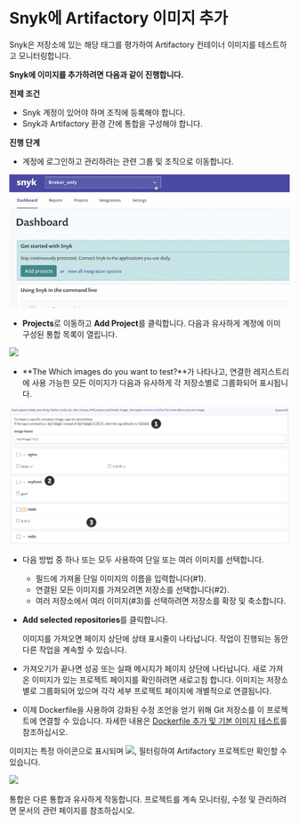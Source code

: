 # Snyk에 Artifactory 이미지 추가

Snyk은 저장소에 있는 해당 태그를 평가하여 Artifactory 컨테이너 이미지를 테스트하고 모니터링합니다.

**Snyk에 이미지를 추가하려면 다음과 같이 진행합니다.**

**전제 조건**

* Snyk 계정이 있어야 하며 조직에 등록해야 합니다.
* Snyk과 Artifactory 환경 간에 통합을 구성해야 합니다.

**진행 단계**

* 계정에 로그인하고 관리하려는 관련 그룹 및 조직으로 이동합니다.

![](<../../../../.gitbook/assets/add-artifactory-images (1) (2) (1) (1).gif>)

* **Projects**로 이동하고 **Add Project**를 클릭합니다. 다음과 유사하게 계정에 이미 구성된 통합 목록이 열립니다.

![](../../../../.gitbook/assets/uuid-dd01aab7-482f-0fc2-01de-c2427a14a0e0-en.png)

* \*\*The Which images do you want to test?\*\*가 나타나고, 연결한 레지스트리에 사용 가능한 모든 이미지가 다음과 유사하게 각 저장소별로 그룹화되어 표시됩니다.

![](<../../../../.gitbook/assets/uuid-bd9cf629-f5fb-b28b-1fc1-40df2367a7f9-en (1) (1) (2) (4) (2) (1) (1) (2).png>)

* 다음 방법 중 하나 또는 모두 사용하여 단일 또는 여러 이미지를 선택합니다.
  * 필드에 가져올 단일 이미지의 이름을 입력합니다(#1).
  * 연결된 모든 이미지를 가져오려면 저장소를 선택합니다(#2).
  * 여러 저장소에서 여러 이미지(#3)를 선택하려면 저장소를 확장 및 축소합니다.
*   **Add selected repositories**를 클릭합니다.

    이미지를 가져오면 페이지 상단에 상태 표시줄이 나타납니다. 작업이 진행되는 동안 다른 작업을 계속할 수 있습니다.
* 가져오기가 끝나면 성공 또는 실패 메시지가 페이지 상단에 나타납니다. 새로 가져온 이미지가 있는 프로젝트 페이지를 확인하려면 새로고침 합니다. 이미지는 저장소별로 그룹화되어 있으며 각각 세부 프로젝트 페이지에 개별적으로 연결됩니다.
* 이제 Dockerfile을 사용하여 강화된 수정 조언을 얻기 위해 Git 저장소를 이 프로젝트에 연결할 수 있습니다. 자세한 내용은 [Dockerfile 추가 및 기본 이미지 테스트](https://support.snyk.io/hc/en-us/articles/360003916218#UUID-9ab347a6-8af0-ef6c-5ebd-cec21fbfab29)를 참조하십시오.

이미지는 특정 아이콘으로 표시되며 ![](../../../../.gitbook/assets/uuid-d083d5fe-780a-cf2f-18db-42720db8c5a1-en.png), 필터링하여 Artifactory 프로젝트만 확인할 수 있습니다.

![](../../../../.gitbook/assets/uuid-5c95894c-97d8-a6a9-0969-7c5fee541211-en.png)

통합은 다른 통합과 유사하게 작동합니다. 프로젝트를 계속 모니터링, 수정 및 관리하려면 문서의 관련 페이지를 참조하십시오.
